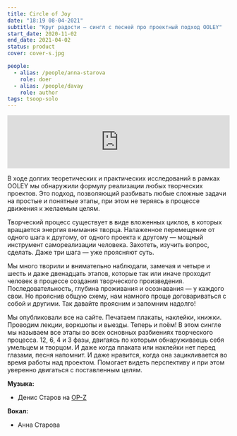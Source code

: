 ```yaml
---
title: Circle of Joy
date: "18:19 08-04-2021"
subtitle: "Круг радости — сингл с песней про проектный подход OOLEY"
start_date: 2020-11-02
end_date: 2021-04-02
status: product
cover: cover-s.jpg

people:
  - alias: /people/anna-starova
    role: doer
  - alias: /people/davay
    role: author
tags: tsoop-solo
---
```


<iframe style="border: 0; width: 100%; height: 120px;" src="https://bandcamp.com/EmbeddedPlayer/album=1151967928/size=large/bgcol=ffffff/linkcol=0687f5/tracklist=false/artwork=none/transparent=true/" seamless><a href="https://tsoop.bandcamp.com/album/circle-of-joy">circle of joy by tsoop</a></iframe>

В ходе долгих теоретических и практических исследований в рамках OOLEY мы обнаружили формулу реализации любых творческих проектов. Это подход, позволяющий разбивать любые сложные задачи на простые и понятные этапы, при этом не теряясь в процессе движения к желаемым целям.

Творческий процесс существует в виде вложенных циклов, в которых вращается энергия внимания творца. Налаженное перемещение от одного шага к другому, от одного проекта к другому — мощный инструмент самореализации человека. Захотеть, изучить вопрос, сделать. Даже три шага — уже проясняют суть.

Мы много творили и внимательно наблюдали, замечая и четыре и шесть и даже двенадцать этапов, которые так или иначе проходит человек в процессе создания творческого произведения. Последовательность, глубина проживания и осознавания — у каждого свои. Но прояснив общую схему, нам намного проще договариваться с собой и другими. Так давайте проясним и запомним надолго!

Мы опубликовали все на сайте. Печатаем плакаты, наклейки, книжки. Проводим лекции, воркшопы и выезды. Теперь и поём! В этом сингле мы называем все этапы во всех основных разбиениях творческого процесса. 12, 6, 4 и 3 фазы, двигаясь по которым обнаруживаешь себя умельцем и творцом. И даже когда плаката или наклейки нет перед глазами, песня напомнит. И даже нравится, когда она зацикливается во время работы над проектом. Помогает видеть перспективу и при этом уверенно двигаться с поставленным целям.

**Музыка:**

- Денис Старов на [OP-Z](/designs/tsoop/music-lab/setup/op-z/)

**Вокал:**

- Анна Старова
